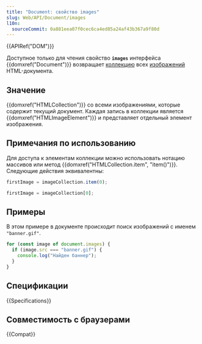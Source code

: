 ```yaml
---
title: "Document: свойство images"
slug: Web/API/Document/images
l10n:
  sourceCommit: 0a881eea07f0cec6ca4ed85a24af43b367a9f80d
---
```


{{APIRef("DOM")}}

Доступное только для чтения свойство **`images`** интерфейса {{domxref("Document")}} возвращает [коллекцию](/ru/docs/Web/API/HTMLCollection) всех [изображений](/ru/docs/Web/API/HTMLImageElement) HTML-документа.

## Значение

{{domxref("HTMLCollection")}} со всеми изображениями, которые содержит текущий документ. Каждая запись в коллекции является {{domxref("HTMLImageElement")}} и представляет отдельный элемент изображения.

## Примечания по использованию

Для доступа к элементам коллекции можно использовать нотацию массивов или метод {{domxref("HTMLCollection.item", "item()")}}. Следующие действия эквивалентны:

```js
firstImage = imageCollection.item(0);

firstImage = imageCollection[0];
```

## Примеры

В этом примере в документе происходит поиск изображений с именем `"banner.gif"`.

```js
for (const image of document.images) {
  if (image.src === "banner.gif") {
    console.log("Найден баннер");
  }
}
```

## Спецификации

{{Specifications}}

## Совместимость с браузерами

{{Compat}}
